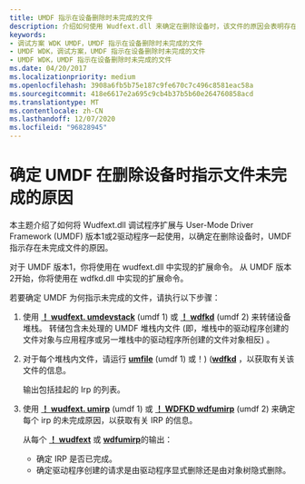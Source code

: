 ```yaml
---
title: UMDF 指示在设备删除时未完成的文件
description: 介绍如何使用 Wudfext.dll 来确定在删除设备时，该文件的原因会表明存在未完成的文件。
keywords:
- 调试方案 WDK UMDF，UMDF 指示在设备删除时未完成的文件
- UMDF WDK，调试方案，UMDF 指示在设备删除时未完成的文件
- UMDF WDK，UMDF 指示在设备删除时未完成的文件
ms.date: 04/20/2017
ms.localizationpriority: medium
ms.openlocfilehash: 3908a6fb5b75e187c9fe670c7c496c8581eac58a
ms.sourcegitcommit: 418e6617e2a695c9cb4b37b5b60e264760858acd
ms.translationtype: MT
ms.contentlocale: zh-CN
ms.lasthandoff: 12/07/2020
ms.locfileid: "96828945"
---
```

# <a name="determining-why-umdf-indicates-outstanding-files-at-device-removal-time"></a>确定 UMDF 在删除设备时指示文件未完成的原因


本主题介绍了如何将 Wudfext.dll 调试程序扩展与 User-Mode Driver Framework (UMDF) 版本1或2驱动程序一起使用，以确定在删除设备时，UMDF 指示存在未完成文件的原因。

对于 UMDF 版本1，你将使用在 wudfext.dll 中实现的扩展命令。 从 UMDF 版本2开始，你将使用在 wdfkd.dll 中实现的扩展命令。

若要确定 UMDF 为何指示未完成的文件，请执行以下步骤：

1.  使用 [**！ wudfext. umdevstack**](../debugger/-wudfext-umdevstack.md) (umdf 1) 或 [**！ wdfkd**](../debugger/-wdfkd-wdfumdevstack.md) (umdf 2) 来转储设备堆栈。 转储包含未处理的 UMDF 堆栈内文件 (即，堆栈中的驱动程序创建的文件对象与应用程序或另一堆栈中的驱动程序所创建的文件对象相反) 。

2.  对于每个堆栈内文件，请运行 [**umfile**](../debugger/-wudfext-umfile.md) (umdf 1) 或！)  ([**wdfkd**](../debugger/-wdfkd-wdfumfile.md) ，以获取有关该文件的信息。

    输出包括挂起的 Irp 的列表。

3.  使用 [**！ wudfext. umirp**](../debugger/-wudfext-umirp.md) (umdf 1) 或 [**！ WDFKD wdfumirp**](../debugger/-wdfkd-wdfumirp.md) (umdf 2) 来确定每个 irp 的未完成原因，以获取有关 IRP 的信息。

    从每个 [**！ wudfext**](../debugger/-wudfext-umirp.md) 或 [**wdfumirp**](../debugger/-wdfkd-wdfumirp.md)的输出：

    -   确定 IRP 是否已完成。
    -   确定驱动程序创建的请求是由驱动程序显式删除还是由对象树隐式删除。

 


